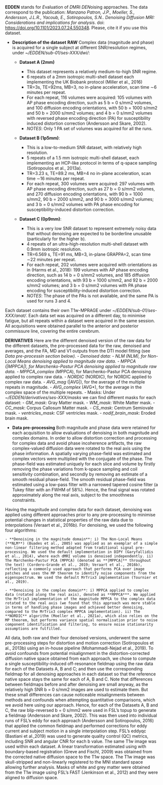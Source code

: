  **EDDEN** stands for *E*valuation of *D*MRI *DEN*oising approaches. The data correspond to the publication: *Manzano Patron, J.P., Moeller, S., Andersson, J.L.R., Yacoub, E., Sotiropoulos, S.N.. Denoising Diffusion MRI: Considerations and implications for analysis*. doi: https://doi.org/10.1101/2023.07.24.550348. Please, cite it if you use this dataset.

 - **Description of the dataset**
 **RAW**
 Complex data (magnitude and phase) is acquired for a single subject at different SNR/resolution regimes, under *~/EDDEN/sub-01/ses-XXX/dwi/*:
	- **Dataset A (2mm)** 
		- This dataset represents a relatively medium-to-high SNR regime.
		- 6 repeats of a 2mm isotropic multi-shell dataset each implementing the UK Biobank protocol (Miller et al., 2016)
		- TR=3s, TE=92ms, MB=3, no in-plane acceleration, scan time ∼6 minutes per repeat.
		- For each repeat, 116 volumes were acquired: 105 volumes with AP phase encoding direction, such as 5 b = 0 s/mm2 volumes, and 100 diffusion encoding orientations, with 50 b = 1000 s/mm2 and 50 b = 2000 s/mm2 volumes; and 4 b = 0 s/mm2 volumes with reversed phase encoding direction (PA) for susceptibility induced distortion correction (Andersson and Skare, 2002). 
		- *NOTES*: Only 1 PA set of volumes was acquired for all the runs.

	- **Dataset B (1p5mm)**: 
		- This is a low-to-medium SNR dataset, with relatively high resolution.
		- 5 repeats of a 1.5 mm isotropic multi-shell dataset, each implementing an HCP-like protocol in terms of q-space sampling (Sotiropoulos et al., 2013a).
		- TR=3.23 s, TE=89.2 ms, MB=4 no in-plane acceleration, scan time ∼16 minutes per repeat. 
		- For each repeat, 300 volumes were acquired: 297 volumes with AP phase encoding direction, such as 27 b = 0 s/mm2 volumes, and 270 diffusion encoding orientations, with 90 b = 1000 s/mm2, 90 b = 2000 s/mm2, and 90 b = 3000 s/mm2 volumes; and 3 b = 0 s/mm2 volumes with PA phase encoding for susceptibility-induced distortion correction. 

	- **Dataset C (0p9mm)**:
		- This is a very low SNR dataset to represent extremely noisy data that without denoising are expected to be borderline unusable (particularly for the higher b).
		- 4 repeats of an ultra-high-resolution multi-shell dataset with 0.9mm isotropic resolution.
		- TR=6.569 s, TE=91 ms, MB=3, in-plane GRAPPA=2, scan time ∼22 minutes per repeat. 
		- For each repeat, 202 volumes were acquired with orientations as in (Harms et al., 2018): 199 volumes with AP phase encoding direction, such as 14 b = 0 s/mm2 volumes, and 185 diffusion encoding orientations, with 93 b = 1000 s/mm2, and 92 b = 2000 s/mm2 volumes; and 3 b = 0 s/mm2 volumes with PA phase encoding for susceptibility-induced distortion correction. 
		- *NOTES*: The phase of the PAs is not available, and the same PA is used for runs 3 and 4.

Each dataset contains their own T1w-MPRAGE under *~/EDDEN/sub-01/ses-XXX/anat/*. Each data set was acquired on a different day, to minimise fatigue, but all repeats within a dataset were acquired in the same session. All acquisitions were obtained parallel to the anterior and posterior commissure line, covering the entire cerebrum.

**DERIVATIVES**
Here are the different denoised version of the raw data for the different datasets, the pre-processed data for the raw, denoised and averages, and the FA, MD and V1 outputs from the DTI model fitting (see *Data pre-processin section below).
	- Denoised data:
		- *NLM* (NLM), for Non-Local Means denoising applied to magnitude raw data.
		- *MPPCA* (|MPPCA|), for Marchenko-Pastur PCA denoising applied to magnitude raw data.
		- *MPPCA_complex* (MPPCA*), for Marchenko-Pastur PCA denoising applied to complex raw data.
		- *NORDIC* (NORDIC), for NORDIC applied to complex raw data.
		- *AVG_mag* (|AVG|), for the average of the multiple repeats in magnitude.
		- *AVG_complex* (AVG*), for the average in the complex space of the multiple repeats.
	- Masks:
		Under *~/EDDEN/derivatives/ses-XXX/masks* we can find different masks for each dataset: 
		- *GM_mask*: Gray Matter mask.
		- *WM_mask*: White Matter mask.
		- *CC_mask*: Corpus Callosum Matter mask.
		- *CS_mask*: Centrum Semiovale mask.
		- *ventricles_mask*: CSF ventricles mask.
		- *nodif_brain_mask*: Eroded brain mask.



- **Data pre-processing**
Both magnitude and phase data were retained for each acquisition to allow evaluations of denoising in both magnitude and complex domains. In order to allow distortion correction and processing for complex data and avoid phase incoherence artifacts, the raw complex-valued diffusion data were rotated to the real axis using the phase information. A spatially varying phase-field was estimated and complex vectors were multiplied with the conjugate of the phase. The phase-field was estimated uniquely for each slice and volume by firstly removing the phase variations from k-space sampling and coil sensitivity combination, and secondly by removing an estimate of a smooth residual phase-field. The smooth residual phase-field was estimated using a low-pass filter with a narrowed tapered cosine filter (a Tukey filter with an FWHM of 58%). Hence, the final signal was rotated approximately along the real axis, subject to the smoothness constraints.

Having the magnitude and complex data for each dataset, denoising was applied using different approaches prior to any pre-processing to minimise potential changes in statistical properties of the raw data due to interpolations (Veraart et al., 2016b). For denoising, we used the following four algorithms:

	- **Denoising in the magnitude domain**: i) The Non-Local Means (**NLM**) (Buades et al., 2005) was applied as an exemplar of a simple non-linear filtering method adapted from traditional signal pre-processing. We used the default implementation in DIPY (Garyfallidis et al., 2014), where each dMRI volume is denoised independently. ii) The Marchenko-Pastur PCA (MPPCA) (denoted as **|MPPCA|** throughout the text) (Cordero-Grande et al., 2019; Veraart et al., 2016b), reflecting a commonly used approach that performs PCA over image patches and uses the MP theorem to identify noise components from the eigenspectrum. We used the default MrTrix3 implementation (Tournier et al., 2019).

	- **Denoising in the complex domain**: i) MPPCA applied to complex data (rotated along the real axis), denoted as **MPPCA***. We applied the MrTrix3 implementation of the magnitude MPPCA to the complex data rotated to the real axis (we found that this approach was more stable in terms of handling phase images and achieved better denoising, compared to the MrTrix3 complex MPPCA implementation). ii) The **NORDIC** algorithm (Moeller et al., 2021a), which also relies on the MP theorem, but performs variance spatial normalisation prior to noise component identification and filtering, to ensure noise stationarity assumptions are fulfilled.

All data, both raw and their four denoised versions, underwent the same pre-processing steps for distortion and motion correction (Sotiropoulos et al., 2013b) using an in-house pipeline (Mohammadi-Nejad et al., 2019). To avoid confounds from potential misalignment in the distortion-corrected diffusion native space obtained from each approach, we chose to compute a single susceptibility-induced off-resonance fieldmap using the raw data for each of the Datasets A, B and C; and then use the corresponding fieldmap for all denoising approaches in each dataset so that the reference native space stays the same for each of A, B and C. Note that differences between fieldmaps before and after denoising are small anyway, as the relatively high SNR b = 0 s/mm2 images are used to estimate them. But these small differences can cause noticeable misalignments between methods and confounds when attempting quantitative comparisons, which we avoid here using our approach. Hence, for each of the Datasets A, B and C, the raw blip-reversed b = 0 s/mm2 were used in FSL’s topup to generate a fieldmap (Andersson and Skare, 2002). This was then used into individual runs of FSL’s eddy for each approach (Andersson and Sotiropoulos, 2016) that applied the common fieldmap and performed corrections for eddy current and subject motion in a single interpolation step. FSL’s eddyqc (Bastiani et al.,2019) was used to generate quality control (QC) metrics, including SNR and angular CNR for each b value. The same T1w image was used within each dataset. A linear transformation estimated using with boundary-based registration (Greve and Fischl, 2009) was obtained from the corrected native diffusion space to the T1w space. The T1w image was skull-stripped and non-linearly registered to the MNI standard space allowing further analysis. Masks of white and grey matter were obtained from the T1w image using FSL’s FAST (Jenkinson et al., 2012) and they were aligned to diffusion space.


